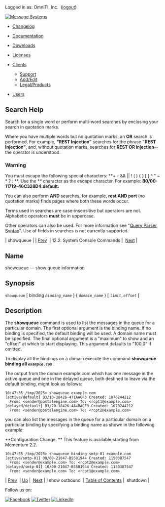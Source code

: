 Logged in as: OmniTI, Inc.  ([logout](https://support.messagesystems.com/logout.php))

[![Message Systems](https://support.messagesystems.com/images/ms-white205.png)](https://support.messagesystems.com/start.php) 

*   [Changelog](https://support.messagesystems.com/start.php?show=changelog)
*   [Documentation](https://support.messagesystems.com/docs/)
*   [Downloads](https://support.messagesystems.com/start.php)

*   [Licenses](https://support.messagesystems.com/license_summary.php)
*   <a href="">Clients</a>
    *   [Support](https://support.messagesystems.com/cs.php)
    *   [Add/Edit](https://support.messagesystems.com/edit_client.php)
    *   [Legal/Products](https://support.messagesystems.com/edit_products.php)
*   [Users](https://support.messagesystems.com/edit_customer.php)

## Search Help

Search for a single word or perform multi-word searches by enclosing your search in quotation marks.

Where you have multiple words but no quotation marks, an **OR** search is performed. For example, **"REST Injection"** searches for the phrase **"REST Injection"**, and, without quotation marks, searches for **REST OR Injection**--the operator is understood.

### Warning

You must escape the following special characters: **+ - && || ! ( ) { } [ ] ^ " ~ * ? : \**. Use the **\** character as the escape character. For example: **B0/00-11719-46C328D4\:default\:**

You can also perform **AND** searches, for example, **rest AND port** (no quotation marks) finds pages where both these words occur.

Terms used in searches are case-insensitive but operators are not. Alphabetic operators **must** be in uppercase.

Other operators can also be used. For more information see "[Query Parser Syntax](https://lucene.apache.org/core/old_versioned_docs/versions/3_0_0/queryparsersyntax.html)". Use of fields in searches is not currently supported.

| showqueue |
| [Prev](console_commands.show_outbound.php)  | 12.2. System Console Commands |  [Next](console_commands.shutdown.php) |

<a name="console_commands.showqueue"></a>
## Name

showqueue — show queue information

## Synopsis

`showqueue` [ binding *`binding_name`* ] { *`domain_name`* } [ *`limit,offset`* ]

<a name="idp10067712"></a>
## Description

The **showqueue** command is used to list the messages in the queue for a particular domain. The first optional argument is the binding name. If no binding is specified, the default binding will be used. A domain name must be specified. The final optional argument is a "maximum" to show and an "offset" at which to start displaying. This argument defaults to "100,0" if omitted.

To display all the bindings on a domain execute the command **showqueue binding all *`example.com`***                             .

The output from the domain example.com which has one message in the active queue and one in the delayed queue, both destined to leave via the default binding, might look as follows:

```
10:47:35 /tmp/2025> showqueue example.com
[active/default] B3/1D-18426-471AACF3 Created: 1070244212
  From: <sender@postalengine.com> To: <rcpt1@example.com>
[delayed/default] B3/79-18426-4A4BACF3 Created: 1070244212
  From: <sender@postalengine.com> To: <rcpt2@example.com>
```

you can also list the messages in the queue for a particular domain on a particular binding by specifying a binding name as shown in the following example:

**Configuration Change. ** This feature is available starting from Momentum 2.2.

```
10:47:35 /tmp/2025> showqueue binding smtp-01 example.com
[active/smtp-01] 00/00-21047-B5581944 Created: 1150387547
  From: <sender@example.com> To: <rcpt2@example.com>
[delayed/smtp-01] 10/00-21047-B5581944 Created: 1150387547
  From: <sender@example.com> To: <rcpt1@example.com>
```

| [Prev](console_commands.show_outbound.php)  | [Up](console.commands.non-module.php) |  [Next](console_commands.shutdown.php) |
| show outbound  | [Table of Contents](index.php) |  shutdown |

Follow us on:

[![Facebook](https://support.messagesystems.com/images/icon-facebook.png)](http://www.facebook.com/messagesystems) [![Twitter](https://support.messagesystems.com/images/icon-twitter.png)](http://twitter.com/#!/MessageSystems) [![LinkedIn](https://support.messagesystems.com/images/icon-linkedin.png)](http://www.linkedin.com/company/message-systems)